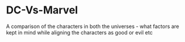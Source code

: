 # DC-Vs-Marvel
A comparison of the characters in both the universes - what factors are kept in mind while aligning the characters as good or evil etc
